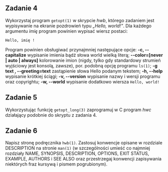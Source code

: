 ## Zadanie 4
Wykorzystaj program ```getopt(1)``` w skrypcie *hwb*, którego zadaniem jest wypisywanie na ekranie pozdrowień typu *„Hello, world!”*. Dla każdego argumentu *imię* program powinien wypisać wiersz postaci:
```
Hello, imię !
```

Program powinien obsługiwać przynajmniej następujące opcje:
**-c, --capitalize** wypisanie imienia bądź słowa world wielką literą;
**--color=[never | auto | always]** kolorowanie imion (nigdy, tylko gdy standardowy strumień wyjściowy jest konsolą, zawsze), por. podobną opcję programu ```ls(1)```;
**-g text , --greeting=text** zastąpienie słowa Hello podanym tekstem;
**-h, --help** wypisanie krótkiej ściągi;
**-v, --version** wypisanie nazwy i wersji programu oraz copyrightu;
**-w, --world** wypisanie dodatkowo wiersza ```Hello, world!```

## Zadanie 5
Wykorzystując funkcję ```getopt_long(3)``` zaprogramuj w C program *hwc* działający podobnie do skryptu z zadania 4.

## Zadanie 6
Napisz stronę podręcznika ```hwb(1)```. Zastosuj konwencje opisane w rozdziale DESCRIPTION na stronie ```man(1)``` (w szczególności umieść co najmniej rozdziały NAME, SYNOPSIS, DESCRIPTION, OPTIONS, EXIT STATUS, EXAMPLE, AUTHORS i SEE ALSO oraz przestrzegaj
konwencji zapisywania niektórych fraz kursywą i pismem pogrubionym).